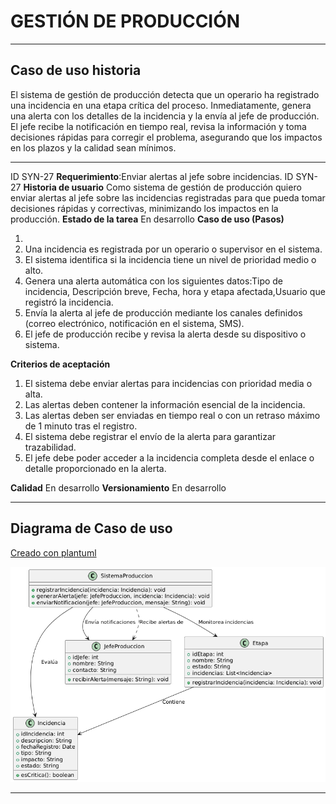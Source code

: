 # GESTIÓN DE PRODUCCIÓN

------

## Caso de uso historia 
El sistema de gestión de producción detecta que un operario ha registrado una incidencia en una etapa crítica del proceso. Inmediatamente, genera una alerta con los detalles de la incidencia y la envía al jefe de producción. El jefe recibe la notificación en tiempo real, revisa la información y toma decisiones rápidas para corregir el problema, asegurando que los impactos en los plazos y la calidad sean mínimos.

---

  <tr class="idtext principal">
    <td>ID SYN-27</td>
  </tr>
  <tr class="single text">
    <td><strong>Requerimiento</strong>:Enviar alertas al jefe sobre incidencias. ID SYN-27</td>
  </tr>
  <tr class="single gray">
    <td><strong>Historia de usuario</strong></td>
  </tr>
  <tr class="single text">
    <td>Como sistema de gestión de producción quiero enviar alertas al jefe sobre las incidencias registradas para que pueda tomar decisiones rápidas y correctivas, minimizando los impactos en la producción.
</td>
  </tr>
  <tr class="duo">
    <th class="gray"><strong>Estado de la tarea</strong></th>
    <th>En desarrollo</th>
  </tr>
  <tr class="single gray">
    <td><strong>Caso de uso (Pasos)</strong></td>
  </tr>
  <tr class="single text">
    <td>
        <ol>
            <li>
             <li>Una incidencia es registrada por un operario o supervisor en el sistema.</li>
            <li>El sistema identifica si la incidencia tiene un nivel de prioridad medio o alto.</li>
            <li>Genera una alerta automática con los siguientes datos:Tipo de incidencia, Descripción breve, Fecha, hora y etapa afectada,Usuario que registró la incidencia.</li>
            <li>Envía la alerta al jefe de producción mediante los canales definidos (correo electrónico, notificación en el sistema, SMS).</li>
            <li>El jefe de producción recibe y revisa la alerta desde su dispositivo o sistema.</li>
        </ol>
    </td>
  </tr>
  <tr class="single gray">
    <td><strong>Criterios de aceptación</strong></td>
  </tr>
  <tr class="single text">
    <td>
        <ol>
              <li>El sistema debe enviar alertas para incidencias con prioridad media o alta.</li>
              <li>Las alertas deben contener la información esencial de la incidencia.</li>
              <li>Las alertas deben ser enviadas en tiempo real o con un retraso máximo de 1 minuto tras el registro.</li>
              <li>El sistema debe registrar el envío de la alerta para garantizar trazabilidad.</li>
              <li>El jefe debe poder acceder a la incidencia completa desde el enlace o detalle proporcionado en la alerta.</li>
            </ol>
 <tr class="duo">
    <th class="gray"><strong>Calidad</strong></th>
    <th>En desarrollo</th>
  </tr>
  <tr class="duo">
    <th class="gray"><strong>Versionamiento</strong></th>
    <th>En desarrollo</th>
  </tr>
</table>


---
## Diagrama de Caso de uso
[Creado con plantuml](https://plantuml.com/es/)

![Image title](./assets/images/syn-29.png)

---